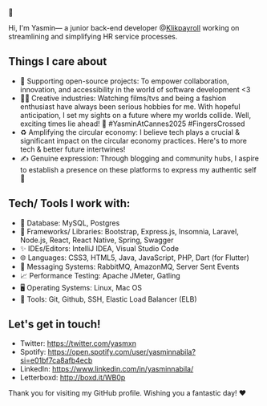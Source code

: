 👻

Hi, I'm Yasmin— a junior back-end developer @[Klikpayroll](https://klikpayroll.com/) working on streamlining and simplifying HR service processes.

## Things I care about
- 🌱 Supporting open-source projects: To empower collaboration, innovation, and accessibility in the world of software development <3
- 🎥👗 Creative industries: Watching films/tvs and being a fashion enthusiast have always been serious hobbies for me. With hopeful anticipation, I set my sights on a future where my worlds collide. Well, exciting times lie ahead! 🙇 #YasminAtCannes2025 #FingersCrossed
- ♻️ Amplifying the circular economy: I believe tech plays a crucial & significant impact on the circular economy practices. Here's to more tech & better future intertwines!
- ✍️ Genuine expression: Through blogging and community hubs, I aspire to establish a presence on these platforms to express my authentic self 💭
  
## Tech/ Tools I work with:
- 🔮 Database: MySQL, Postgres
- 🎨 Frameworks/ Libraries: Bootstrap, Express.js, Insomnia, Laravel, Node.js, React, React Native, Spring, Swagger
- ✨ IDEs/Editors: IntelliJ IDEA, Visual Studio Code
- 🌐  Languages: CSS3, HTML5, Java, JavaScript, PHP, Dart (for Flutter)
- 💌 Messaging Systems: RabbitMQ, AmazonMQ, Server Sent Events
- 📈 Performance Testing: Apache JMeter, Gatling
- 🖥️ Operating Systems: Linux, Mac OS
- 🔧 Tools: Git, Github, SSH, Elastic Load Balancer (ELB)

## Let's get in touch!
- Twitter: https://twitter.com/yasmxn
- Spotify: https://open.spotify.com/user/yasminnabila?si=e01bf7ca8afb4ecb
- LinkedIn: https://www.linkedin.com/in/yasminnabila/
- Letterboxd: http://boxd.it/WB0p
  
Thank you for visiting my GitHub profile. Wishing you a fantastic day! ♥️

<!--
**yasminnabila/yasminnabila** is a ✨ _special_ ✨ repository because its `README.md` (this file) appears on your GitHub profile.

Here are some ideas to get you started:

- 🔭 I’m currently working on ...
- 🌱 I’m currently learning ...
- 👯 I’m looking to collaborate on ...
- 🤔 I’m looking for help with ...
- 💬 Ask me about ...
- 📫 How to reach me: ...
- 😄 Pronouns: ...
- ⚡ Fun fact: ...
-->
